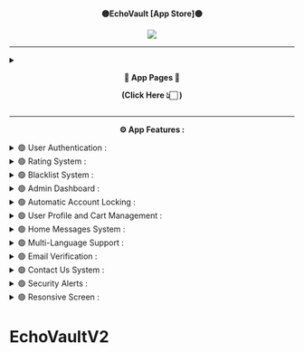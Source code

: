 <p align="center"><strong>🟡EchoVault [App Store]🟡</strong></p>

<p align="center">
  <img src="https://imgur.com/GENKmKV.jpg">
</p>

___



<details>
<summary><p align="center"><strong>🔽 App Pages 🔽<br><p align="center">(Click Here 👆🏻 )</p></strong></p></summary>

<img src="https://imgur.com/SxJ0b9v.jpg">
<img src="https://imgur.com/csvyN7O.jpg">
<img src="https://imgur.com/m46q0t2.jpg">
<img src="https://imgur.com/ASNcAwd.jpg">
<img src="https://imgur.com/UiQhkDB.jpg">
</details>

___

<p align="center"><strong>⚙️ App Features :</strong></p>

<details>
<summary>🟢 User Authentication :</summary>
Secure signup and login system with custom username and email, along with support for social media logins (GitHub, Gmail, Facebook).
<img src="https://imgur.com/Ma86evr.jpg">
<img src="https://imgur.com/DWASZbF.jpg">
</details>

<details>
<summary>🟢 Rating System :</summary>
Allows users to rate products, enhancing customer feedback and product quality evaluation.
</details>

<details>
<summary>🟢 Blacklist System :</summary>
Strengthens app security by identifying and blocking suspicious accounts or activities.
<img src="https://imgur.com/bh7rYuh.jpg">
</details>

<details>
<summary>🟢 Admin Dashboard :</summary>
A comprehensive dashboard for administrators to manage the app's sections and details, including users, products, tags, colors, and more.
<img src="https://imgur.com/0k9pTmz.jpg">
<img src="https://imgur.com/oQ7VTcQ.jpg">
<img src="https://imgur.com/TU8jAxp.jpg">
<img src="https://imgur.com/bUOplXF.jpg">
<img src="https://imgur.com/nPKTKdL.jpg">
<img src="https://imgur.com/0YlB6gB.jpg">
<img src="https://imgur.com/0YlB6gB.jpg">
</details>

<details>
<summary>🟢 Automatic Account Locking :</summary>
Automatically blocks suspicious login attempts to protect user accounts and prevent unauthorized access.
</details>

<details>
<summary>🟢 User Profile and Cart Management :</summary>
Users can manage and update their profile details and manage their shopping cart for seamless shopping experience.
<img src="https://imgur.com/3aVOFXn.jpg">
<img src="https://imgur.com/vz1v2XC.jpg">
<img src="https://imgur.com/nJirc2S.jpg">
</details>

<details>
<summary>🟢 Home Messages System :</summary>
Admins can add important messages and promotions (such as sales and offers) to the homepage for better user engagement.
</details>

<details>
<summary>🟢 Multi-Language Support :</summary>
The app supports over 5 languages, ensuring accessibility and a localized experience for global users.
<img src="https://imgur.com/kIhwgk0.jpg">
<img src="https://imgur.com/Z9DIWlq.jpg">
<img src="https://imgur.com/b1qLENK.jpg">
<img src="https://imgur.com/26ReKIf.jpg">
<img src="https://imgur.com/30HtPr7.jpg">
</details>

<details>
<summary>🟢 Email Verification :</summary>
Ensures account security by sending email verification links to users during registration.
</details>

<details>
<summary>🟢 Contact Us System :</summary>
Allows users to send messages to the admin via email for support, inquiries, or to report issues.
<img src="https://imgur.com/oj9iHoB.jpg">
</details>

<details>
<summary>🟢 Security Alerts :</summary>
Sends real-time notifications to the admin’s Gmail account in case of any security breaches or suspicious activities within the app.
</details>

<details>
<summary>🟢 Resonsive Screen :</summary>
<img src="https://imgur.com/LSmN1k9.jpg">
<img src="https://imgur.com/zb4UpoR.jpg">
<img src="https://imgur.com/gKwOVZU.jpg">
</details>

# EchoVaultV2
